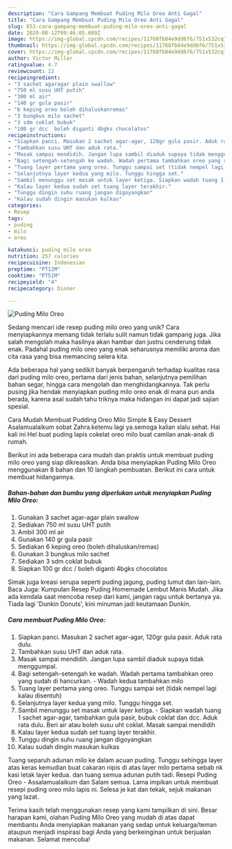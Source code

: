 ```yaml
---
description: "Cara Gampang Membuat Puding Milo Oreo Anti Gagal"
title: "Cara Gampang Membuat Puding Milo Oreo Anti Gagal"
slug: 653-cara-gampang-membuat-puding-milo-oreo-anti-gagal
date: 2020-08-12T09:46:05.609Z
image: https://img-global.cpcdn.com/recipes/11768fb84e9dd6f6/751x532cq70/puding-milo-oreo-foto-resep-utama.jpg
thumbnail: https://img-global.cpcdn.com/recipes/11768fb84e9dd6f6/751x532cq70/puding-milo-oreo-foto-resep-utama.jpg
cover: https://img-global.cpcdn.com/recipes/11768fb84e9dd6f6/751x532cq70/puding-milo-oreo-foto-resep-utama.jpg
author: Victor Miller
ratingvalue: 4.7
reviewcount: 12
recipeingredient:
- "3 sachet agaragar plain swallow"
- "750 ml susu UHT putih"
- "300 ml air"
- "140 gr gula pasir"
- "6 keping oreo boleh dihaluskanremas"
- "3 bungkus milo sachet"
- "3 sdm coklat bubuk"
- "100 gr dcc  boleh diganti 4bgks chocolatos"
recipeinstructions:
- "Siapkan panci. Masukan 2 sachet agar-agar, 120gr gula pasir. Aduk rata dulu."
- "Tambahkan susu UHT dan aduk rata."
- "Masak sampai mendidih. Jangan lupa sambil diaduk supaya tidak menggumpal."
- "Bagi setengah-setengah ke wadah. Wadah pertama tambahkan oreo yang sudah di hancurkan. Wadah kedua tambahkan milo"
- "Tuang layer pertama yang oreo. Tunggu sampai set (tidak nempel lagi kalau disentuh)"
- "Selanjutnya layer kedua yang milo. Tunggu hingga set."
- "Sambil menunggu set masak untuk layer ketiga. Siapkan wadah tuang 1 sachet agar-agar, tambahkan gula pasir, bubuk coklat dan dcc. Aduk rata dulu. Beri air atau boleh susu uht coklat. Masak sampai mendidih"
- "Kalau layer kedua sudah set tuang layer terakhir."
- "Tunggu dingin suhu ruang jangan digoyangkan"
- "Kalau sudah dingin masukan kulkas"
categories:
- Resep
tags:
- puding
- milo
- oreo

katakunci: puding milo oreo 
nutrition: 257 calories
recipecuisine: Indonesian
preptime: "PT12M"
cooktime: "PT51M"
recipeyield: "4"
recipecategory: Dinner

---
```



![Puding Milo Oreo](https://img-global.cpcdn.com/recipes/11768fb84e9dd6f6/751x532cq70/puding-milo-oreo-foto-resep-utama.jpg)

Sedang mencari ide resep puding milo oreo yang unik? Cara menyiapkannya memang tidak terlalu sulit namun tidak gampang juga. Jika salah mengolah maka hasilnya akan hambar dan justru cenderung tidak enak. Padahal puding milo oreo yang enak seharusnya memiliki aroma dan cita rasa yang bisa memancing selera kita.

Ada beberapa hal yang sedikit banyak berpengaruh terhadap kualitas rasa dari puding milo oreo, pertama dari jenis bahan, selanjutnya pemilihan bahan segar, hingga cara mengolah dan menghidangkannya. Tak perlu pusing jika hendak menyiapkan puding milo oreo enak di mana pun anda berada, karena asal sudah tahu triknya maka hidangan ini dapat jadi sajian spesial.

Cara Mudah Membuat Pudding Oreo Milo Simple &amp; Easy Dessert Asalamualaikum sobat Zahra.ketemu lagi ya.semoga kalian slalu sehat. Hai kali ini Hel buat puding lapis cokelat oreo milo buat camilan anak-anak di rumah.


Berikut ini ada beberapa cara mudah dan praktis untuk membuat puding milo oreo yang siap dikreasikan. Anda bisa menyiapkan Puding Milo Oreo menggunakan 8 bahan dan 10 langkah pembuatan. Berikut ini cara untuk membuat hidangannya.

<!--inarticleads1-->

##### Bahan-bahan dan bumbu yang diperlukan untuk menyiapkan Puding Milo Oreo:

1. Gunakan 3 sachet agar-agar plain swallow
1. Sediakan 750 ml susu UHT putih
1. Ambil 300 ml air
1. Gunakan 140 gr gula pasir
1. Sediakan 6 keping oreo (boleh dihaluskan/remas)
1. Gunakan 3 bungkus milo sachet
1. Sediakan 3 sdm coklat bubuk
1. Siapkan 100 gr dcc / boleh diganti 4bgks chocolatos


Simak juga kreasi serupa seperti puding jagung, puding lumut dan lain-lain. Baca Juga: Kumpulan Resep Puding Homemade Lembut Manis Mudah. Jika ada kendala saat mencoba resep dari kami, jangan ragu untuk bertanya ya. Tiada lagi &#39;Dunkin Donuts&#39;, kini minuman jadi keutamaan Dunkin. 

<!--inarticleads2-->

##### Cara membuat Puding Milo Oreo:

1. Siapkan panci. Masukan 2 sachet agar-agar, 120gr gula pasir. Aduk rata dulu.
1. Tambahkan susu UHT dan aduk rata.
1. Masak sampai mendidih. Jangan lupa sambil diaduk supaya tidak menggumpal.
1. Bagi setengah-setengah ke wadah. Wadah pertama tambahkan oreo yang sudah di hancurkan. - Wadah kedua tambahkan milo
1. Tuang layer pertama yang oreo. Tunggu sampai set (tidak nempel lagi kalau disentuh)
1. Selanjutnya layer kedua yang milo. Tunggu hingga set.
1. Sambil menunggu set masak untuk layer ketiga. - Siapkan wadah tuang 1 sachet agar-agar, tambahkan gula pasir, bubuk coklat dan dcc. Aduk rata dulu. Beri air atau boleh susu uht coklat. Masak sampai mendidih
1. Kalau layer kedua sudah set tuang layer terakhir.
1. Tunggu dingin suhu ruang jangan digoyangkan
1. Kalau sudah dingin masukan kulkas


Tuang separuh adunan milo ke dalam acuan puding. Tunggu sehingga layer atas keras kemudian buat cakaran nipis di atas layer milo pertama sebab nk kasi letak layer kedua. dan tuang semua adunan putih tadi. Resepi Puding Oreo - Assalamualaikum dan Salam semua. Lama impikan untuk membuat resepi puding oreo milo lapis ni. Selesa je kat dan tekak, sejuk makanan yang lazat. 

Terima kasih telah menggunakan resep yang kami tampilkan di sini. Besar harapan kami, olahan Puding Milo Oreo yang mudah di atas dapat membantu Anda menyiapkan makanan yang sedap untuk keluarga/teman ataupun menjadi inspirasi bagi Anda yang berkeinginan untuk berjualan makanan. Selamat mencoba!
